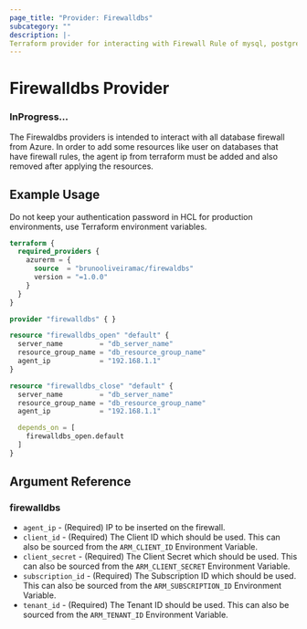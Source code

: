 ```yaml
---
page_title: "Provider: Firewalldbs"
subcategory: ""
description: |-
Terraform provider for interacting with Firewall Rule of mysql, postgres databases.
---
```


# Firewalldbs Provider
### InProgress...

The Firewaldbs providers is intended to interact with all database firewall from Azure. In order to add some resources
like user on databases that have firewall rules, the agent ip
from terraform must be added and also removed after applying the resources.



## Example Usage

Do not keep your authentication password in HCL for production environments, use Terraform environment variables.

```terraform
terraform {
  required_providers {
    azurerm = {
      source  = "brunooliveiramac/firewaldbs"
      version = "=1.0.0"
    }
  }
}

provider "firewalldbs" { }

resource "firewalldbs_open" "default" {
  server_name         = "db_server_name"
  resource_group_name = "db_resource_group_name"
  agent_ip            = "192.168.1.1"
}

resource "firewalldbs_close" "default" {
  server_name         = "db_server_name"
  resource_group_name = "db_resource_group_name"
  agent_ip            = "192.168.1.1"

  depends_on = [
    firewalldbs_open.default
  ]
}
```


<!-- schema generated by tfplugindocs -->
## Argument Reference

### firewalldbs

- `agent_ip` - (Required) IP to be inserted on the firewall.
- `client_id` - (Required) The Client ID which should be used. This can also be sourced from the `ARM_CLIENT_ID` Environment Variable.
- `client_secret` - (Required) The Client Secret which should be used. This can also be sourced from the `ARM_CLIENT_SECRET` Environment Variable.
- `subscription_id` - (Required) The Subscription ID which should be used. This can also be sourced from the `ARM_SUBSCRIPTION_ID` Environment Variable.
- `tenant_id` - (Required) The Tenant ID should be used. This can also be sourced from the `ARM_TENANT_ID` Environment Variable.



